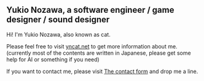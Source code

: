 ## Yukio Nozawa, a software engineer / game designer / sound designer

Hi! I'm Yukio Nozawa, also known as cat.

Please feel free to visit [yncat.net](https://yncat.net) to get more information about me. (currently most of the contents are written in Japanese, please get some help for AI or something if you need)

If you want to contact me, please visit [The contact form](https://yncat.net/contact/) and drop me a line.
